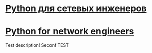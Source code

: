 # [Python для сетевых инженеров](https://pyneng.readthedocs.io/ru/latest/)
# [Python for network engineers](https://pyneng.readthedocs.io/en/latest/)
Test description!
Seconf TEST
